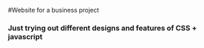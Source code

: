 #Website for a business project

### Just trying out different designs and features of CSS + javascript
